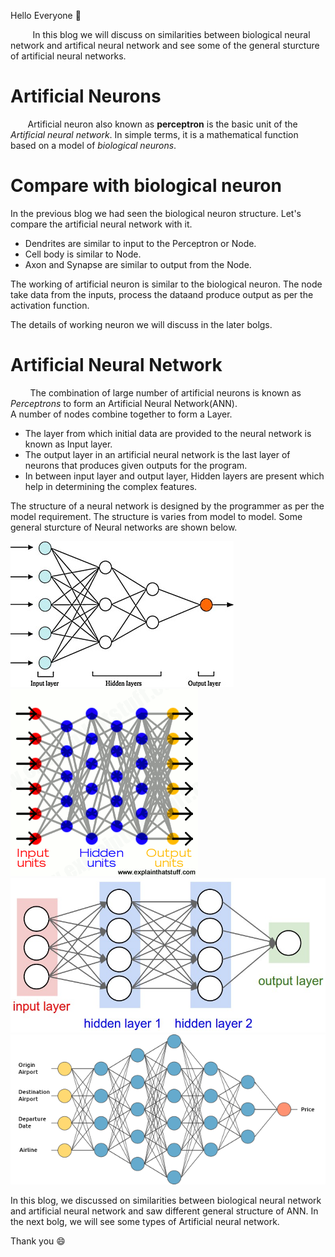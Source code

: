 Hello Everyone :wave:

&nbsp;&nbsp;&nbsp;&nbsp;&nbsp;&nbsp;&nbsp;&nbsp; In this blog we will discuss on similarities between biological neural network and artifical neural network and see some of the general sturcture of artificial neural networks.

# Artificial Neurons

&nbsp;&nbsp;&nbsp;&nbsp;&nbsp;&nbsp; Artificial neuron also known as **perceptron** is the basic unit of the *Artificial neural network*. In simple terms, it is a mathematical function based on a model of *biological neurons*.

# Compare with biological neuron

In the previous blog we had seen the biological neuron structure. Let's compare the artificial neural network with it.

* Dendrites are similar to input to the Perceptron or Node.
* Cell body is similar to Node.
* Axon and Synapse are similar to output from the Node.

The working of artificial neuron is similar to the biological neuron. The node take data from the inputs, process the dataand produce output as per the activation function.

The details of working neuron we will discuss in the later bolgs.

# Artificial Neural Network
&nbsp;&nbsp;&nbsp;&nbsp;&nbsp;&nbsp;&nbsp;&nbsp;The combination of large number of artificial neurons is known as *Perceptrons* to form an Artificial Neural Network(ANN).<br>
A number of nodes combine together to form a Layer.
* The layer from which initial data are provided to the neural network is known as Input layer.
* The output layer in an artificial neural network is the last layer of neurons that produces given outputs for the program. 
* In between input layer and output layer, Hidden layers are present which help in determining the complex features.

The structure of a neural network is designed by the programmer as per the model requirement. The structure is varies from model to model.
Some general sturcture of Neural networks are shown below.

![ANN-1](Image/ANN-1.jpg)  ![ANN-2](Image/ANN-2.png)  ![ANN-3](Image/ANN-3.jpg)  ![ANN-4](Image/ANN-4.png)


In this blog, we discussed on similarities between biological neural network and artificial neural network and saw different general structure of ANN.
In the next bolg, we will see some types of Artificial neural network.

Thank you :smile:

